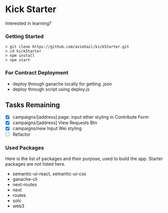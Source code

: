 # Kick Starter

Interested in learning?

### Getting Started
```
> git clone https://github.com/assohail/kickStarter.git
> cd kickStarter
> npm install
> npm start
```

### For Contract Deployment
* deploy through ganache locally for getting .json
* deploy through script using deploy.js

## Tasks Remaining
- [x] campaigns/[address] page: input ether styling in Contribute Form
- [x] campaigns/[address] View Requests Btn
- [x] campaigns/new Input Wei styling
- [ ] Refactor

### Used Packages
Here is the list of packages and their purpose, used to build the app. Starter packages are not listed here.

* semantic-ui-react, semantic-ui-css
* ganache-cli
* next-routes
* next
* routes
* solc
* web3
